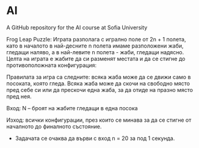 # AI
A GitHub repository for the AI course at Sofia University

Frog Leap Puzzle:
Играта разполага с игрално поле от 2n + 1 полета, като в началото в най-десните n полета имаме разположени жаби, гледащи наляво, а в най-левите n полета - жаби, гледащи надясно. Целта на играта е жабите да си разменят местата и да се стигне до противоположната конфигурация:

Правилата за игра са следните: всяка жаба може да се движи само в посоката, която гледа. Всяка жаба може да скочи на свободно място пред себе си или да прескочи една жаба, за да отиде на празно място пред нея.

Вход: N – броят на жабите гледащи в една посока

Изход: всички конфигурации, през които се минава за да се стигне от началното до финалното състояние.

* Задачата се очаква да върви с вход n = 20 за под 1 секунда.